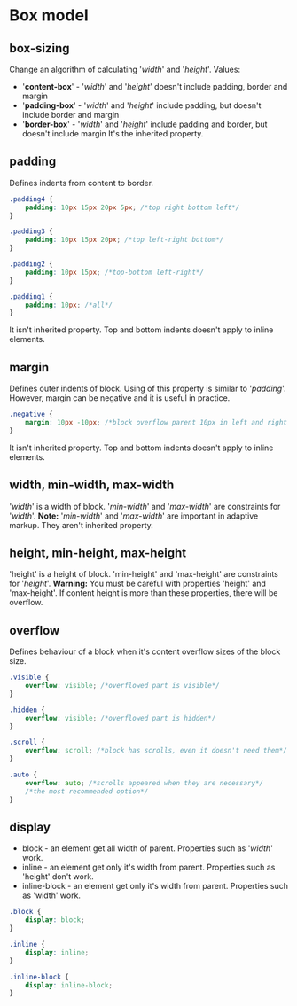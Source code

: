 # Box model
## box-sizing
Change an algorithm of calculating '_width_' and '_height_'.
Values:
- '__content-box__' - '_width_' and '_height_' doesn't include padding, border and margin
- '__padding-box__' - '_width_' and '_height_' include padding, but doesn't include border and margin
- '__border-box__' - '_width_' and '_height_' include padding and border, but doesn't include margin
It's the inherited property. 

## padding
Defines indents from content to border.
```css
.padding4 {
    padding: 10px 15px 20px 5px; /*top right bottom left*/
}

.padding3 {
    padding: 10px 15px 20px; /*top left-right bottom*/
}

.padding2 {
    padding: 10px 15px; /*top-bottom left-right*/
}

.padding1 {
    padding: 10px; /*all*/
}
```
It isn't inherited property.
Top and bottom indents doesn't apply to inline elements.

## margin
Defines outer indents of block.
Using of this property is similar to '_padding_'.
However, margin can be negative and it is useful in practice.
```css
.negative {
    margin: 10px -10px; /*block overflow parent 10px in left and right sides*/
}
```
It isn't inherited property.
Top and bottom indents doesn't apply to inline elements.

## width, min-width, max-width
'_width_' is a width of block.
'_min-width_' and '_max-width_' are constraints for '_width_'.
__Note:__ '_min-width_' and '_max-width_' are important in adaptive markup.
They aren't inherited property.

## height, min-height, max-height
'height' is a height of block.
'min-height' and 'max-height' are constraints for '_height_'.
__Warning:__ You must be careful with properties 'height' and 'max-height'. If content height is more than these properties, there will be overflow.

## overflow
Defines behaviour of a block when it's content overflow sizes of the block size.
```css
.visible {
    overflow: visible; /*overflowed part is visible*/
}

.hidden {
    overflow: visible; /*overflowed part is hidden*/
}

.scroll {
    overflow: scroll; /*block has scrolls, even it doesn't need them*/
}

.auto {
    overflow: auto; /*scrolls appeared when they are necessary*/
    /*the most recommended option*/
}
```

## display
- block - an element get all width of parent. Properties such as '_width_' work. 
- inline - an element get only it's width from parent. Properties such as 'height' don't work.
- inline-block - an element get only it's width from parent. Properties such as 'width' work.
```css
.block {
    display: block; 
}  

.inline { 
    display: inline;
}

.inline-block {
    display: inline-block;
}
```